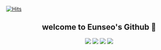 [![Hits](https://hits.seeyoufarm.com/api/count/incr/badge.svg?url=https%3A%2F%2Fgithub.com%2Fgjbae1212%2Fhit-counter&count_bg=%2317B028&title_bg=%234D544F&icon=&icon_color=%2317B028&title=total&edge_flat=true)](https://hits.seeyoufarm.com)

<h2 align="center">welcome to Eunseo's Github 🚀</h2>
<p align="center"><img src="https://img.shields.io/badge/Python-3776AB?style=flat-square&logo=Python&logoColor=white"/></a>
<img src="https://img.shields.io/badge/Kotlin-7F52FF?style=flat-square&logo=Kotlin&logoColor=white"/></a>
<img src="https://img.shields.io/badge/Android Studio-3DDC84?style=flat-square&logo=Android Studio&logoColor=white"/></a>
<img src="https://img.shields.io/badge/Jupyter-F37626?style=flat-square&logo=jupyter&logoColor=white"/>


 

